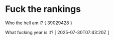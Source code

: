 # Fuck the rankings

Who the hell am I?
{ 39029428 }

What fucking year is it?
[ 2025-07-30T07:43:20Z ]

